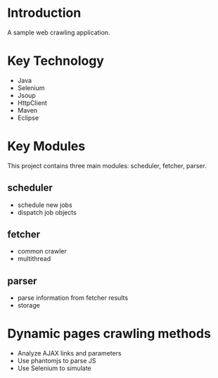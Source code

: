 # Introduction #

A sample web crawling application.

# Key Technology #
* Java
* Selenium
* Jsoup
* HttpClient
* Maven
* Eclipse

# Key Modules #

This project contains three main modules: scheduler, fetcher, parser.

## scheduler ##
* schedule new jobs
* dispatch job objects

## fetcher ##
* common crawler
* multithread

## parser ##
* parse information from fetcher results
* storage

# Dynamic pages crawling methods #
* Analyze AJAX links and parameters
* Use phantomjs to parse JS
* Use Selenium to simulate
